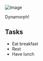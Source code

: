 ![Image](https://raw.github.com/ikeough/Dynamo/master/doc/distrib/Images/dynamo_logo_dark.png) 

Dynamorph!

## Tasks ##

* Eat breakfast
* Rest
* Have lunch
